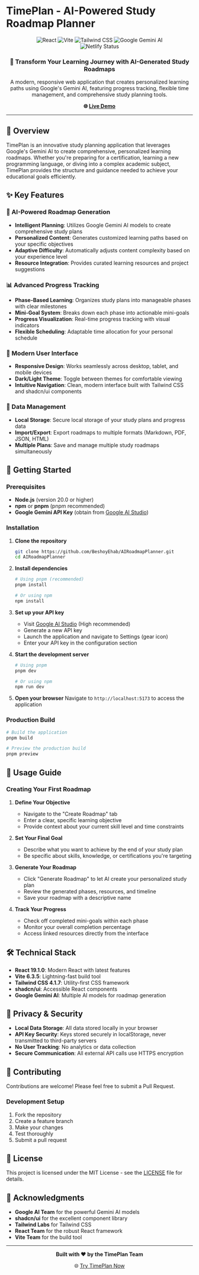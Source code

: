 # TimePlan - AI-Powered Study Roadmap Planner

<div align="center">
  <img src="https://img.shields.io/badge/React-19.1.0-61DAFB?style=for-the-badge&logo=react&logoColor=white" alt="React" />
  <img src="https://img.shields.io/badge/Vite-6.3.5-646CFF?style=for-the-badge&logo=vite&logoColor=white" alt="Vite" />
  <img src="https://img.shields.io/badge/TailwindCSS-4.1.7-06B6D4?style=for-the-badge&logo=tailwindcss&logoColor=white" alt="Tailwind CSS" />
  <img src="https://img.shields.io/badge/AI-Gemini-4285F4?style=for-the-badge&logo=google&logoColor=white" alt="Google Gemini AI" />
  <br />
  <img src="https://api.netlify.com/api/v1/badges/b96bfb91-b2a8-4b84-b23d-985f6f22fd1d/deploy-status" alt="Netlify Status" />
</div>

<div align="center">
  <h3>🎯 Transform Your Learning Journey with AI-Generated Study Roadmaps</h3>
  <p>A modern, responsive web application that creates personalized learning paths using Google's Gemini AI, featuring progress tracking, flexible time management, and comprehensive study planning tools.</p>
  
  **🌐 [Live Demo](https://airoadmapplanner.netlify.app)**
</div>

---

## 🌟 Overview

TimePlan is an innovative study planning application that leverages Google's Gemini AI to create comprehensive, personalized learning roadmaps. Whether you're preparing for a certification, learning a new programming language, or diving into a complex academic subject, TimePlan provides the structure and guidance needed to achieve your educational goals efficiently.

## ✨ Key Features

### 🤖 AI-Powered Roadmap Generation
- **Intelligent Planning**: Utilizes Google Gemini AI models to create comprehensive study plans
- **Personalized Content**: Generates customized learning paths based on your specific objectives
- **Adaptive Difficulty**: Automatically adjusts content complexity based on your experience level
- **Resource Integration**: Provides curated learning resources and project suggestions

### 📊 Advanced Progress Tracking
- **Phase-Based Learning**: Organizes study plans into manageable phases with clear milestones
- **Mini-Goal System**: Breaks down each phase into actionable mini-goals
- **Progress Visualization**: Real-time progress tracking with visual indicators
- **Flexible Scheduling**: Adaptable time allocation for your personal schedule

### 🎨 Modern User Interface
- **Responsive Design**: Works seamlessly across desktop, tablet, and mobile devices
- **Dark/Light Theme**: Toggle between themes for comfortable viewing
- **Intuitive Navigation**: Clean, modern interface built with Tailwind CSS and shadcn/ui components

### 💾 Data Management
- **Local Storage**: Secure local storage of your study plans and progress data
- **Import/Export**: Export roadmaps to multiple formats (Markdown, PDF, JSON, HTML)
- **Multiple Plans**: Save and manage multiple study roadmaps simultaneously

## 🚀 Getting Started

### Prerequisites

- **Node.js** (version 20.0 or higher)
- **npm** or **pnpm** (pnpm recommended)
- **Google Gemini API Key** (obtain from [Google AI Studio](https://aistudio.google.com/apikey))

### Installation

1. **Clone the repository**
   ```bash
   git clone https://github.com/BeshoyEhab/AIRoadmapPlanner.git
   cd AIRoadmapPlanner
   ```

2. **Install dependencies**
   ```bash
   # Using pnpm (recommended)
   pnpm install
   
   # Or using npm
   npm install
   ```

3. **Set up your API key**
   - Visit [Google AI Studio](https://aistudio.google.com/apikey) (High recommended)
   - Generate a new API key
   - Launch the application and navigate to Settings (gear icon)
   - Enter your API key in the configuration section

4. **Start the development server**
   ```bash
   # Using pnpm
   pnpm dev
   
   # Or using npm
   npm run dev
   ```

5. **Open your browser**
   Navigate to `http://localhost:5173` to access the application

### Production Build

```bash
# Build the application
pnpm build

# Preview the production build
pnpm preview
```

## 📖 Usage Guide

### Creating Your First Roadmap

1. **Define Your Objective**
   - Navigate to the "Create Roadmap" tab
   - Enter a clear, specific learning objective
   - Provide context about your current skill level and time constraints

2. **Set Your Final Goal**
   - Describe what you want to achieve by the end of your study plan
   - Be specific about skills, knowledge, or certifications you're targeting

3. **Generate Your Roadmap**
   - Click "Generate Roadmap" to let AI create your personalized study plan
   - Review the generated phases, resources, and timeline
   - Save your roadmap with a descriptive name

4. **Track Your Progress**
   - Check off completed mini-goals within each phase
   - Monitor your overall completion percentage
   - Access linked resources directly from the interface

## 🛠️ Technical Stack

- **React 19.1.0**: Modern React with latest features
- **Vite 6.3.5**: Lightning-fast build tool
- **Tailwind CSS 4.1.7**: Utility-first CSS framework
- **shadcn/ui**: Accessible React components
- **Google Gemini AI**: Multiple AI models for roadmap generation

## 🔐 Privacy & Security

- **Local Data Storage**: All data stored locally in your browser
- **API Key Security**: Keys stored securely in localStorage, never transmitted to third-party servers
- **No User Tracking**: No analytics or data collection
- **Secure Communication**: All external API calls use HTTPS encryption

## 🤝 Contributing

Contributions are welcome! Please feel free to submit a Pull Request.

### Development Setup

1. Fork the repository
2. Create a feature branch
3. Make your changes
4. Test thoroughly
5. Submit a pull request

## 📄 License

This project is licensed under the MIT License - see the [LICENSE](LICENSE.md) file for details.

## 🙏 Acknowledgments

- **Google AI Team** for the powerful Gemini AI models
- **shadcn/ui** for the excellent component library
- **Tailwind Labs** for Tailwind CSS
- **React Team** for the robust React framework
- **Vite Team** for the build tool

---

<div align="center">
  <p><strong>Built with ❤️ by the TimePlan Team</strong></p>
  <p>🌐 <a href="https://airoadmapplanner.netlify.app">Try TimePlan Now</a></p>
</div>
